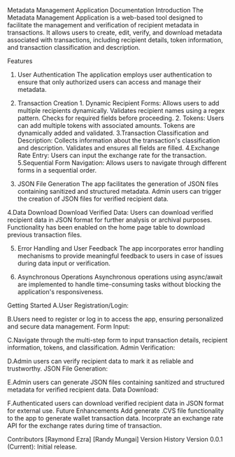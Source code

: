   Metadata Management Application Documentation
  Introduction
The Metadata Management Application is a web-based tool designed to facilitate the management and verification of recipient metadata in transactions. 
It allows users to create, edit, verify, and download metadata associated with transactions, including recipient details, token information, and transaction classification and description.

Features
1. User Authentication
The application employs user authentication to ensure that only authorized users can access and manage their metadata.

2. Transaction Creation
          1. Dynamic Recipient Forms:
Allows users to add multiple recipients dynamically.
Validates recipient names using a regex pattern.
Checks for required fields before proceeding.
          2. Tokens:
Users can add multiple tokens with associated amounts.
Tokens are dynamically added and validated.
           3.Transaction Classification and Description:
Collects information about the transaction's classification and description.
Validates and ensures all fields are filled.
           4.Exchange Rate Entry:
Users can input the exchange rate for the transaction.  
          5.Sequential Form Navigation:
Allows users to navigate through different forms in a sequential order.

3. JSON File Generation
The app facilitates the generation of JSON files containing sanitized and structured metadata.
Admin users can trigger the creation of JSON files for verified recipient data.

 4.Data Download
Download Verified Data: Users can download verified recipient data in JSON format for further analysis or archival purposes.
Functionality has been enabled on the home page table to download previous transaction files.

5. Error Handling and User Feedback
The app incorporates error handling mechanisms to provide meaningful feedback to users in case of issues during data input or verification.

6. Asynchronous Operations
Asynchronous operations using async/await are implemented to handle time-consuming tasks without blocking the application's responsiveness.

Getting Started
A.User Registration/Login:

B.Users need to register or log in to access the app, ensuring personalized and secure data management.
Form Input:

C.Navigate through the multi-step form to input transaction details, recipient information, tokens, and classification.
Admin Verification:

D.Admin users can verify recipient data to mark it as reliable and trustworthy.
JSON File Generation:

E.Admin users can generate JSON files containing sanitized and structured metadata for verified recipient data.
Data Download:

F.Authenticated users can download verified recipient data in JSON format for external use.
  Future Enhancements
  Add generate .CVS file functionality to the app to generate wallet transaction data.
  Incorprate an exchange rate API for the exchange rates during time of transaction.

  Contributors
[Raymond Ezra]
[Randy Mungai]
Version History
Version 0.0.1 (Current): Initial release.
